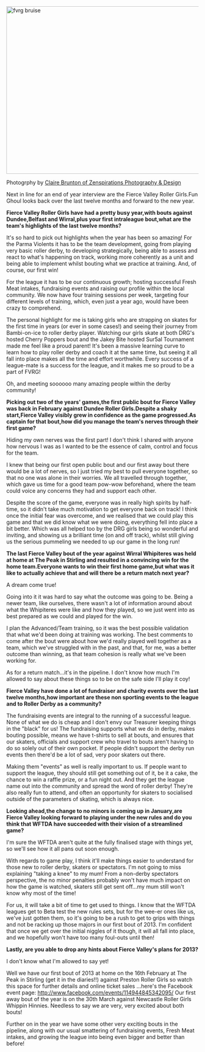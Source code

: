 <html><body><a href="http://www.scottishrollerderbyblog.com/posts/2013/01/01/an-interview-with-fun-ghoulfvrgs-2012/fvrg-bruise/" rel="attachment wp-att-2048"><img src="http://www.scottishrollerderbyblog.com/2013/01/fvrg-bruise.jpg" alt="fvrg bruise" width="614" height="438" class="aligncenter size-full wp-image-2048"></a>

Photogrphy by <a href="http://www.facebook.com/pages/Zenspirations-Photography-Design/241551115881209">Claire Brunton of Zenspirations Photography &amp; Design</a>

Next in line for an end of year interview are the Fierce Valley Roller Girls.Fun Ghoul looks back over the last twelve months and forward to the new year.

<strong>Fierce Valley Roller Girls have had a pretty busy year,with bouts against Dundee,Belfast and Wirral,plus your first intraleague bout,what are the team's highlights of the last twelve months?</strong>

It's so hard to pick out highlights when the year has been so amazing! For the Parma Violents it has to be the team development, going from playing very basic roller derby, to developing strategically, being able to assess and react to what's happening on track, working more coherently as a unit and being able to implement whilst bouting what we practice at training.  And, of course, our first win!

For the league it has to be our continuous growth; hosting successful Fresh Meat intakes, fundraising events and raising our profile within the local community. We now have four training sessions per week, targeting four different levels of training, which, even just a year ago, would have been crazy to comprehend. 

The personal highlight for me is taking girls who are strapping on skates for the first time in years (or ever in some cases!) and seeing their journey from Bambi-on-ice to roller derby player. Watching our girls skate at both DRG's hosted Cherry Poppers bout and the Jakey Bite hosted Sur5al Tournament made me feel like a proud parent! It's been a massive learning curve to learn how to play roller derby and coach it at the same time, but seeing it all fall into place makes all the time and effort worthwhile. Every success of a league-mate is a success for the league, and it makes me so proud to be a part of FVRG! 

Oh, and meeting soooooo many amazing people within the derby community!

<strong>Picking out two of the years' games,the first public bout for Fierce Valley was back in February against Dundee Roller Girls.Despite a shaky start,Fierce Valley visibly grew in confidence as the game progressed.As captain for that bout,how did you manage the team's nerves through their first game?</strong>

Hiding my own nerves was the first part! I don't think I shared with anyone how nervous I was as I wanted to be the essence of calm, control and focus for the team. 

I knew that being our first open public bout and our first away bout there would be a lot of nerves, so I just tried my best to pull everyone together, so that no one was alone in their worries. We all travelled through together, which gave us time for a good team pow-wow beforehand, where the team could voice any concerns they had and support each other. 

Despite the score of the game, everyone was in really high spirits by half-time, so it didn't take much motivation to get everyone back on track! I think once the initial fear was overcome, and we realised that we could play this game and that we did know what we were doing, everything fell into place a bit better. Which was all helped too by the DRG girls being so wonderful and inviting, and showing us a brilliant time (on and off track), whilst still giving us the serious pummeling we needed to up our game in the long run!

<strong>The last Fierce Valley bout of the year against Wirral Whipiteres was held at home at The Peak in Stirling and resulted in a convincing win for the home team.Everyone wants to win their first home game,but what was it like to actually achieve that and will there be a return match next year?</strong>

A dream come true! 

Going into it it was hard to say what the outcome was going to be. Being a newer team, like ourselves, there wasn't a lot of information around about what the Whipiteres were like and how they played, so we just went into as best prepared as we could and played for the win.

I plan the Advanced/Team training, so it was the best possible validation that what we'd been doing at training was working. The best comments to come after the bout were about how we'd really played well together as a team, which we've struggled with in the past, and that, for me, was a better outcome than winning, as that team cohesion is really what we've been working for.

As for a return match...it's in the pipeline. I don't know how much I'm allowed to say about these things so to be on the safe side I'll play it coy!

<strong>Fierce Valley have done a lot of fundraiser and charity events over the last twelve months,how important are these non sporting events to the league and to Roller Derby as a community?</strong>

The fundraising events are integral to the running of a successful league. None of what we do is cheap and I don't envy our Treasurer keeping things in the "black" for us! The fundraising supports what we do in derby, makes bouting possible, means we have t-shirts to sell at bouts, and ensures that our skaters, officials and support crew who travel to bouts aren't having to do so solely out of their own pocket. If people didn't support the derby run events then there'd be a lot of sad, very poor skaters out there.

Making them "events" as well is really important to us. If people want to support the league, they should still get something out of it, be it a cake, the chance to win a raffle prize, or a fun night out. And they get the league name out into the community and spread the word of roller derby! They're also really fun to attend, and often an opportunity for skaters to socialised outside of the parameters of skating, which is always nice.

<strong>Looking ahead,the change to no minors is coming up in January,are Fierce Valley looking forward to playing under the new rules and do you think that WFTDA have succeeded with their vision of a streamlined game?</strong>

I'm sure the WFTDA aren't quite at the fully finalised stage with things yet, so we'll see how it all pans out soon enough.

With regards to game play, I think it'll make things easier to understand for those new to roller derby, skaters or spectators. I'm not going to miss explaining "taking a knee" to my mum! From a non-derby spectators perspective, the no minor penalties probably won't have much impact on how the game is watched, skaters still get sent off...my mum still won't know why most of the time! 

For us, it will take a bit of time to get used to things. I know that the WFTDA leagues get to Beta test the new rules sets, but for the wee-er ones like us, we've just gotten them, so it's going to be a rush to get to grips with things and not be racking up those majors in our first bout of 2013. I'm confident that once we get over the initial niggles of it though, it will all fall into place, and we hopefully won't have too many foul-outs until then!

<strong>Lastly, are you able to drop any hints about Fierce Valley's plans for 2013?</strong>

I don't know what I'm allowed to say yet! 

Well we have our first bout of 2013 at home on the 16th February at The Peak in Stirling (get it in the diaries!!) against Preston Roller Girls so watch this space for further details and online ticket sales ...here's the Facebook event page: http://www.facebook.com/events/114944845342095/ Our first away bout of the year is on the 30th March against Newcastle Roller Girls Whippin Hinnies. Needless to say we are very, very excited about both bouts! 

Further on in the year we have some other very exciting bouts in the pipeline, along with our usual smattering of fundraising events, Fresh Meat intakes, and growing the league into being even bigger and better than before!
</body></html>
